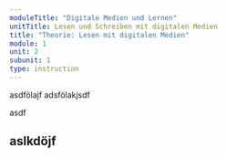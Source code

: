 ```yaml
---
moduleTitle: "Digitale Medien und Lernen"
unitTitle: Lesen und Schreiben mit digitalen Medien
title: "Theorie: Lesen mit digitalen Medien"
module: 1
unit: 2
subunit: 1
type: instruction
---
```


asdfölajf
adsfölakjsdf


asdf

## aslkdöjf